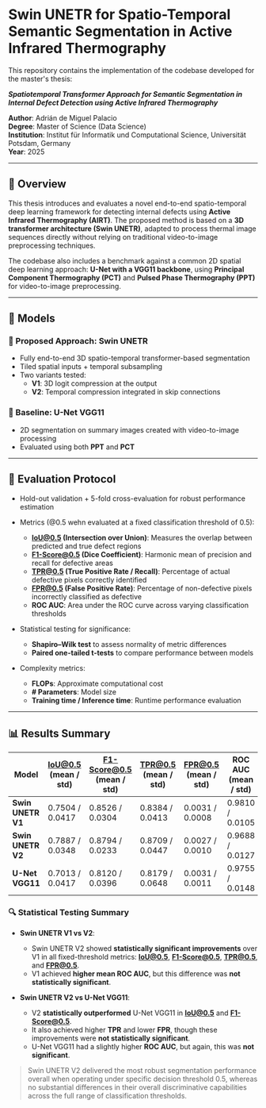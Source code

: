 # Swin UNETR for Spatio-Temporal Semantic Segmentation in Active Infrared Thermography

This repository contains the implementation of the codebase developed for the master's thesis:

**_Spatiotemporal Transformer Approach for Semantic Segmentation in Internal Defect Detection using Active Infrared Thermography_**

**Author**: Adrián de Miguel Palacio  
**Degree**: Master of Science (Data Science)  
**Institution**: Institut für Informatik und Computational Science, Universität Potsdam, Germany  
**Year**: 2025

---

## 🧠 Overview

This thesis introduces and evaluates a novel end-to-end spatio-temporal deep learning framework for detecting internal defects using **Active Infrared Thermography (AIRT)**. The proposed method is based on a **3D transformer architecture (Swin UNETR)**, adapted to process thermal image sequences directly without relying on traditional video-to-image preprocessing techniques.

The codebase also includes a benchmark against a common 2D spatial deep learning approach: **U-Net with a VGG11 backbone**, using **Principal Component Thermography (PCT)** and **Pulsed Phase Thermography (PPT)** for video-to-image preprocessing.

---

## 🧩 Models

### 🔷 Proposed Approach: Swin UNETR

- Fully end-to-end 3D spatio-temporal transformer-based segmentation
- Tiled spatial inputs + temporal subsampling
- Two variants tested:
  - **V1**: 3D logit compression at the output
  - **V2**: Temporal compression integrated in skip connections

### 🔶 Baseline: U-Net VGG11

- 2D segmentation on summary images created with video-to-image processing
- Evaluated using both **PPT** and **PCT**

---

## 🧪 Evaluation Protocol

- Hold-out validation + 5-fold cross-evaluation for robust performance estimation

- Metrics (@0.5 wehn evaluated at a fixed classification threshold of 0.5):
  - **IoU@0.5 (Intersection over Union)**: Measures the overlap between predicted and true defect regions
  - **F1-Score@0.5 (Dice Coefficient)**: Harmonic mean of precision and recall for defective areas
  - **TPR@0.5 (True Positive Rate / Recall)**: Percentage of actual defective pixels correctly identified  
  - **FPR@0.5 (False Positive Rate)**: Percentage of non-defective pixels incorrectly classified as defective  
  - **ROC AUC**: Area under the ROC curve across varying classification thresholds

- Statistical testing for significance:
  - **Shapiro–Wilk test** to assess normality of metric differences
  - **Paired one-tailed t-tests** to compare performance between models

- Complexity metrics:
  - **FLOPs**: Approximate computational cost
  - **# Parameters**: Model size
  - **Training time / Inference time**: Runtime performance evaluation

---

## 📊 Results Summary

| Model             | IoU@0.5 (mean / std) | F1-Score@0.5 (mean / std)  | TPR@0.5 (mean / std)  | FPR@0.5 (mean / std)  | ROC AUC (mean / std)  |
|-------------------|----------------------|----------------------------|-----------------------|-----------------------|-----------------------|
| **Swin UNETR V1** | 0.7504 / 0.0417      | 0.8526 / 0.0304            | 0.8384 / 0.0413       | 0.0031 / 0.0008       | 0.9810 / 0.0105       |
| **Swin UNETR V2** | 0.7887 / 0.0348      | 0.8794 / 0.0233            | 0.8709 / 0.0447       | 0.0027 / 0.0010       | 0.9688 / 0.0127       |
| **U-Net VGG11**   | 0.7013 / 0.0417      | 0.8120 / 0.0396            | 0.8179 / 0.0648       | 0.0031 / 0.0011       | 0.9755 / 0.0148       |

### 🔍 Statistical Testing Summary

- **Swin UNETR V1 vs V2**:
  - Swin UNETR V2 showed **statistically significant improvements** over V1 in all fixed-threshold metrics: **IoU@0.5**, **F1-Score@0.5**, **TPR@0.5**, and **FPR@0.5**.
  - V1 achieved **higher mean ROC AUC**, but this difference was **not statistically significant**.

- **Swin UNETR V2 vs U-Net VGG11**:
  - V2 **statistically outperformed** U-Net VGG11 in **IoU@0.5** and **F1-Score@0.5**.
  - It also achieved higher **TPR** and lower **FPR**, though these improvements were **not statistically significant**.
  - U-Net VGG11 had a slightly higher **ROC AUC**, but again, this was **not significant**.

> Swin UNETR V2 delivered the most robust segmentation performance overall when operating under specific decision threshold 0.5, whereas no substantial differences in their overall discriminative capabilities across the full range of classification thresholds.






